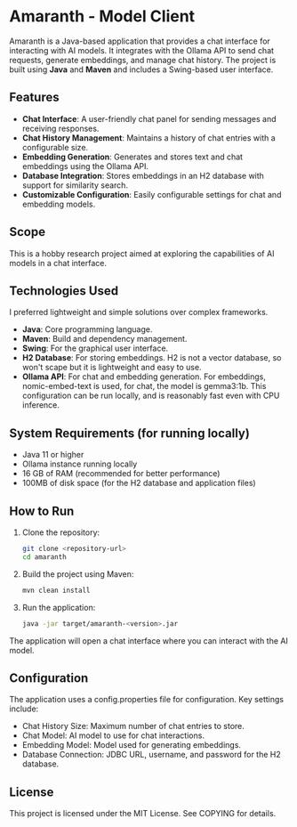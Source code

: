 # Amaranth - Model Client

Amaranth is a Java-based application that provides a chat interface for interacting with AI models. 
It integrates with the Ollama API to send chat requests, generate embeddings, and manage chat history. 
The project is built using **Java** and **Maven** and includes a Swing-based user interface.

## Features

- **Chat Interface**: A user-friendly chat panel for sending messages and receiving responses.
- **Chat History Management**: Maintains a history of chat entries with a configurable size.
- **Embedding Generation**: Generates and stores text and chat embeddings using the Ollama API.
- **Database Integration**: Stores embeddings in an H2 database with support for similarity search.
- **Customizable Configuration**: Easily configurable settings for chat and embedding models.

## Scope

This is a hobby research project aimed at exploring the capabilities of AI models in a chat interface.


## Technologies Used

I preferred lightweight and simple solutions over complex frameworks.

- **Java**: Core programming language.
- **Maven**: Build and dependency management.
- **Swing**: For the graphical user interface.
- **H2 Database**: For storing embeddings. H2 is not a vector database, so won't scape but it is lightweight and easy to use.
- **Ollama API**: For chat and embedding generation. For embeddings, nomic-embed-text is used, for chat, the model is gemma3:1b.
This configuration can be run locally, and is reasonably fast even with CPU inference.

## System Requirements (for running locally)

- Java 11 or higher
- Ollama instance running locally
- 16 GB of RAM (recommended for better performance)
- 100MB of disk space (for the H2 database and application files)

## How to Run

1. Clone the repository:
   ```bash
   git clone <repository-url>
   cd amaranth

2. Build the project using Maven:
    ```bash
    mvn clean install
    ```

3. Run the application:
    ```bash 
    java -jar target/amaranth-<version>.jar
    ```

The application will open a chat interface where you can interact with the AI model.



## Configuration
The application uses a config.properties file for configuration. Key settings include:

- Chat History Size: Maximum number of chat entries to store.
- Chat Model: AI model to use for chat interactions.
- Embedding Model: Model used for generating embeddings.
- Database Connection: JDBC URL, username, and password for the H2 database.

## License
This project is licensed under the MIT License. See COPYING for details.